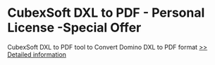 # CubexSoft DXL to PDF - Personal License -Special Offer
CubexSoft DXL to PDF tool to Convert Domino DXL to PDF format
[>> Detailed information](https://secure.shareit.com/shareit/product.html?productid=300799646&affiliateid=200057808)